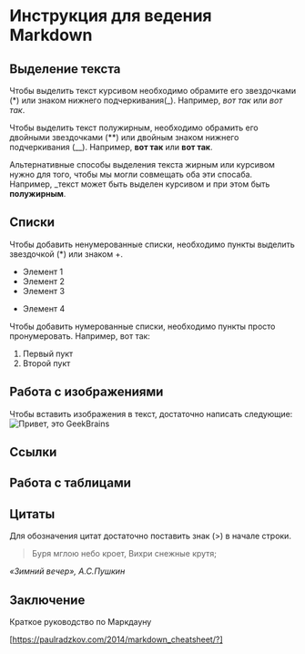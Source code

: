 # Инструкция для ведения Markdown

## Выделение текста

Чтобы выделить текст курсивом необходимо 
обрамите его звездочками (*) или знаком нижнего подчеркивания(_). Например, *вот так* или _вот так_.

Чтобы выделить текст полужирным, необходимо
обрамить его двойными звездочками (**) или 
двойным знаком нижнего подчеркивания (__).
Например, **вот так** или __вот так__.

Альтернативные способы выделения текста
жирным или курсивом нужно для того, чтобы 
мы могли совмещать оба эти спосаба.
Например, _текст может быть выделен курсивом
и при этом быть **полужирным**. 


## Списки

Чтобы добавить ненумерованные списки, 
необходимо пункты выделить звездочкой (*) или знаком +.

* Элемент 1
* Элемент 2
* Элемент 3
+ Элемент 4

Чтобы добавить нумерованные списки,
необходимо пункты просто пронумеровать.
Например, вот так:
1. Первый пукт
2. Второй пукт

## Работа с изображениями 

Чтобы вставить изображения в текст,
достаточно написать следующие:
![Привет, это GeekBrains](geekbrains.jpg)
## Ссылки

## Работа с таблицами

## Цитаты

Для обозначения цитат достаточно поставить знак (>) в начале строки.

> Буря мглою небо кроет,
Вихри снежные крутя;

*«Зимний вечер», А.С.Пушкин*


## Заключение 

Краткое руководство по Маркдауну

[https://paulradzkov.com/2014/markdown_cheatsheet/?]
